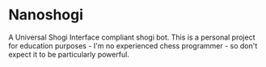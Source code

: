 # Nanoshogi

A Universal Shogi Interface compliant shogi bot. This is a personal project for education purposes - I'm no experienced chess programmer - so don't expect it to be particularly powerful.
